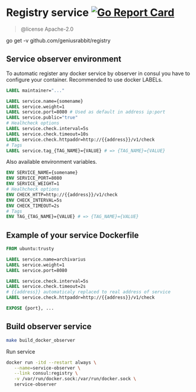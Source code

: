 # Registry service [![Go Report Card](https://goreportcard.com/badge/github.com/geniusrabbit/registry)](https://goreportcard.com/report/github.com/geniusrabbit/registry)

 > @license Apache-2.0

go get -v github.com/geniusrabbit/registry

## Service observer environment

To automatic register any docker service by observer in consul you have to configure your container.
Recommended to use docker LABELs.

```dockerfile
LABEL maintainer="..."

LABEL service.name={somename}
LABEL service.weight=1
LABEL service.port=8080 # Used as default in address ip:port
LABEL service.public="true"
# Healhcheck options
LABEL service.check.interval=5s
LABEL service.check.timeout=10s
LABEL service.check.httpaddr=http://{{address}}/v1/check
# Tags
LABEL service.tag_{TAG_NAME}={VALUE} # => {TAG_NAME}={VALUE}
```

Also available environment variables.
```dockerfile
ENV SERVICE_NAME={somename}
ENV SERVICE_PORT=8080
ENV SERVICE_WEIGHT=1
# Healhcheck options
ENV CHECK_HTTP=http://{{address}}/v1/check
ENV CHECK_INTERVAL=5s
ENV CHECK_TIMEOUT=2s
# Tags
ENV TAG_{TAG_NAME}={VALUE} # => {TAG_NAME}={VALUE}
```

## Example of your service Dockerfile

```dockerfile
FROM ubuntu:trusty

LABEL service.name=archivarius
LABEL service.weight=1
LABEL service.port=8080

LABEL service.check.interval=5s
LABEL service.check.timeout=2s
# {{address}} automaticaly replaced to real address of service
LABEL service.check.httpaddr=http://{{address}}/v1/check

EXPOSE {port}, ...
```

## Build observer service

```sh
make build_docker_observer
```

Run service
```sh
docker run -itd --restart always \
   --name=service-observer \
   --link consul:registry \
   -v /var/run/docker.sock:/var/run/docker.sock \
   service-observer
```
